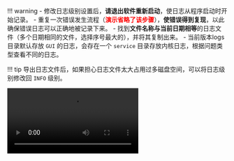 <!-- prettier-ignore -->
!!! warning
    - 修改日志级别设置后，**请退出软件重新启动**，使日志从程序启动时开始记录。
    - 重复一次错误发生流程（**<font color="red">演示省略了该步骤</font>**），**使错误得到复现**，以此确保错误日志可以正确地被记录下来。
    - 找到**文件名称与当前日期相等**的日志文件（多个日期相同的文件，选择序号最大的），并将其复制出来。
    - 当前版本logs目录默认存放 `GUI` 的日志，会存在一个 `service` 目录存放内核日志，根据问题类型查看不同的日志。

<!-- prettier-ignore -->
!!! tip
    导出日志文件后，如果担心日志文件太大占用过多磁盘空间，可以将日志级别修改回 `INFO` 级别。

<video controls>
  <source src="../assets/guide/log/log.webm">
</video>
